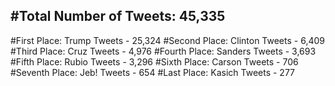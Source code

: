 #Total Number of Tweets: 45,335 
---
#First Place: Trump Tweets - 25,324
#Second Place: Clinton Tweets - 6,409
#Third Place: Cruz Tweets - 4,976
#Fourth Place: Sanders Tweets - 3,693
#Fifth Place: Rubio Tweets - 3,296
#Sixth Place: Carson Tweets - 706
#Seventh Place: Jeb! Tweets - 654
#Last Place: Kasich Tweets - 277
